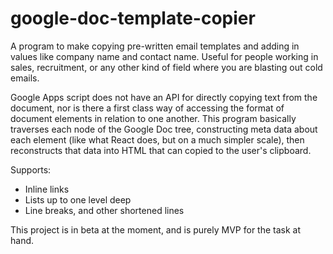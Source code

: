 # google-doc-template-copier 
A program to make copying pre-written email templates and adding in values like company name and contact name. Useful for people working in sales, recruitment, or any other kind of field where you are blasting out cold emails. 


Google Apps script does not have an API for directly copying text from the document, nor is there a first class way of accessing the format of document elements in relation to one another. This program basically traverses each node of the Google Doc tree, constructing meta data about each element (like what React does, but on a much simpler scale), then reconstructs that data into HTML that can copied to the user's clipboard. 

Supports: 
  - Inline links 
  - Lists up to one level deep 
  - Line breaks, and other shortened lines

This project is in beta at the moment, and is purely MVP for the task at hand. 
